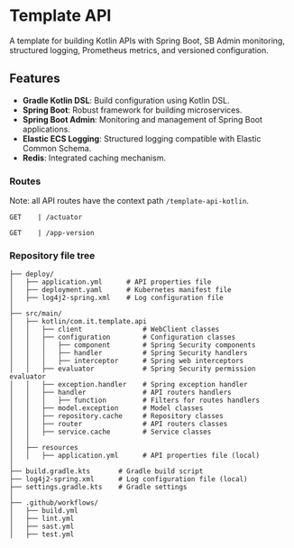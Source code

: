 # Template API

A template for building Kotlin APIs with Spring Boot, SB Admin monitoring, structured logging, Prometheus metrics, and
versioned configuration.

## Features

- **Gradle Kotlin DSL**: Build configuration using Kotlin DSL.
- **Spring Boot**: Robust framework for building microservices.
- **Spring Boot Admin**: Monitoring and management of Spring Boot applications.
- **Elastic ECS Logging**: Structured logging compatible with Elastic Common Schema.
- **Redis**: Integrated caching mechanism.

### Routes

Note: all API routes have the context path `/template-api-kotlin`.

```
GET    | /actuator

GET    | /app-version
```

### Repository file tree

```
├── deploy/
│   ├── application.yml      # API properties file
│   ├── deployment.yaml      # Kubernetes manifest file
│   ├── log4j2-spring.xml    # Log configuration file
│
├── src/main/
│   ├── kotlin/com.it.template.api
│   │   ├── client               # WebClient classes
│   │   ├── configuration        # Configuration classes
│   │   │   ├── component        # Spring Security components
│   │   │   ├── handler          # Spring Security handlers
│   │   │   ├── interceptor      # Spring web interceptors
│   │   ├── evaluator            # Spring Security permission evaluator
│   │   ├── exception.handler    # Spring exception handler
│   │   ├── handler              # API routers handlers
│   │   │   ├── function         # Filters for routes handlers
│   │   ├── model.exception      # Model classes
│   │   ├── repository.cache     # Repository classes
│   │   ├── router               # API routers classes
│   │   ├── service.cache        # Service classes
│   │
│   ├── resources
│   │   ├── application.yml      # API properties file (local)
│
├── build.gradle.kts       # Gradle build script
├── log4j2-spring.xml      # Log configuration file (local)
├── settings.gradle.kts    # Gradle settings
│
├── .github/workflows/
│   ├── build.yml
│   ├── lint.yml
│   ├── sast.yml
│   ├── test.yml
```
